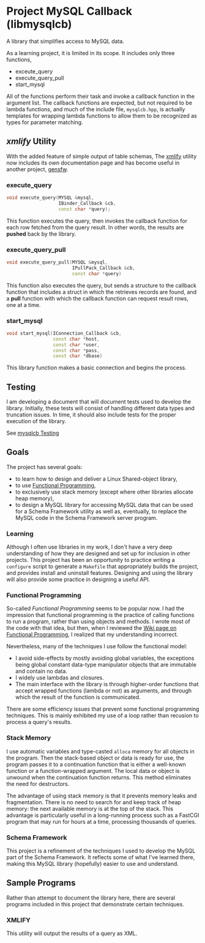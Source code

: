 # Project MySQL Callback (libmysqlcb)

A library that simplifies access to MySQL data.

As a learning project, it is limited in its scope.  It includes only three functions,
- exceute_query
- execute_query_pull
- start_mysql

All of the functions perform their task and invoke a callback function in the argument
list.  The callback functions are expected, but not required to be lambda functions,
and much of the include file, `mysqlcb.hpp`, is actually templates for wrapping lambda
functions to allow them to be recognized as types for parameter matching.

## *xmlify* Utility

With the added feature of simple output of table schemas, The [xmlify](xmlify.md)
utility now includes its own documentation page and has become useful in another
project, [gensfw](https://github.com/cjungmann/gensfw).

### execute_query

~~~c++
void execute_query(MYSQL &mysql,
                   IBinder_Callback &cb,
                   const char *query);
~~~

This function executes the query, then invokes the callback function for each row fetched from
the query result.  In other words, the results are **pushed** back by the library.

### execute_query_pull

~~~c++
void execute_query_pull(MYSQL &mysql,
                        IPullPack_Callback &cb,
                        const char *query)
~~~

This function also executes the query, but sends a structure to the callback function that
includes a struct in which the retrieves records are found, and a **pull** function with
which the callback function can request result rows, one at a time.


### start_mysql

~~~c++
void start_mysql(IConnection_Callback &cb,
                 const char *host,
                 const char *user,
                 const char *pass,
                 const char *dbase)
~~~

This library function makes a basic connection and begins the process.  

## Testing

I am developing a document that will document tests used to develop the
library.  Initially, these tests will consist of handling different data types
and truncation issues.  In time, it should also include tests for the
proper execution of the library.

See [mysqlcb Testing](TESTING.md)

## Goals

The project has several goals:
- to learn how to design and deliver a Linux Shared-object library,
- to use [Functional Programming](https://en.wikipedia.org/wiki/Functional_programming),
- to exclusively use stack memory (except where other libraries allocate heap memory),
- to design a MySQL library for accessing MySQL data that can be used for a Schema Framework
  utility as well as, eventually, to replace the MySQL code in the Schema Framework
  server program.

### Learning

Although I often use libraries in my work, I don't have a very deep understanding of how
they are designed and set up for inclusion in other projects.  This project has been an
opportunity to practice writing a `configure` script to generate a `Makefile` that 
appropriately builds the project, and provides install and uninstall features.  Designing
and using the library will also provide some practice in designing a useful API.

### Functional Programming

So-called *Functional Programming* seems to be popular now.  I had the impression that
functional programming is the practice of calling functions to run a program, rather than
using objects and methods.  I wrote most of the code with that idea, but then, when I reviewed
the [Wiki page on Functional Programming](https://en.wikipedia.org/wiki/Functional_programming),
I realized that my understanding incorrect.

Nevertheless, many of the techniques I use follow the functional model:
- I avoid side-effects by mostly avoiding global variables, the exceptions being global constant
  data-type manipulator objects that are immutable and contain no data.
- I widely use lambdas and closures.
- The main interface with the library is through higher-order functions that accept wrapped
  functions (lambda or not) as arguments, and through which the result of the function
  is communicated.

There are some efficiency issues that prevent some functional programming techniques.  This is
mainly exhibited my use of a loop rather than recusion to process a query's results.  

### Stack Memory

I use automatic variables and type-casted `alloca` memory for all objects in the program.  Then the
stack-based object or data is ready for use, the program passes it to a continuation function that
is either a well-known function or a function-wrapped argument.  The local data or object is
unwound when the continuation function returns.  This method eliminates the need for destructors.

The advantage of using stack memory is that it prevents memory leaks and fragmentation.
There is no need to search for and keep track of heap memory: the next available memory
is at the top of the stack.  This advantage is particularly useful in a long-running process
such as a FastCGI program that may run for hours at a time, processing thousands of queries.

### Schema Framework

This project is a refinement of the techniques I used to develop the MySQL part of the
Schema Framework.  It reflects some of what I've learned there, making this MySQL library
(hopefully) easier to use and understand.

## Sample Programs

Rather than attempt to document the library here, there are several programs included in this
project that demonstrate certain techniques.

### XMLIFY

This utility will output the results of a query as XML.

